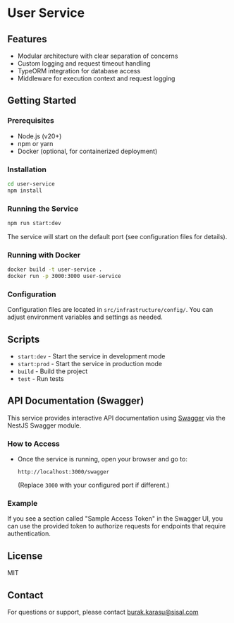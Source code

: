 # User Service


## Features

- Modular architecture with clear separation of concerns
- Custom logging and request timeout handling
- TypeORM integration for database access
- Middleware for execution context and request logging

## Getting Started

### Prerequisites

- Node.js (v20+)
- npm or yarn
- Docker (optional, for containerized deployment)

### Installation

```bash
cd user-service
npm install
```

### Running the Service

```bash
npm run start:dev
```

The service will start on the default port (see configuration files for details).

### Running with Docker

```bash
docker build -t user-service .
docker run -p 3000:3000 user-service
```

### Configuration

Configuration files are located in `src/infrastructure/config/`. You can adjust environment variables and settings as needed.

## Scripts

- `start:dev` - Start the service in development mode
- `start:prod` - Start the service in production mode
- `build` - Build the project
- `test` - Run tests

## API Documentation (Swagger)

This service provides interactive API documentation using [Swagger](https://swagger.io/) via the NestJS Swagger module.

### How to Access

- Once the service is running, open your browser and go to:
  
  ```shell
  http://localhost:3000/swagger
  ```

  (Replace `3000` with your configured port if different.)

### Example

If you see a section called "Sample Access Token" in the Swagger UI, you can use the provided token to authorize requests for endpoints that require authentication.

## License

MIT

## Contact

For questions or support, please contact <burak.karasu@sisal.com>
